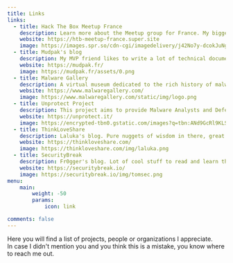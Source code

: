 ```yaml
---
title: Links
links:
  - title: Hack The Box Meetup France
    description: Learn more about the Meetup group for France. My biggest community project for nearly 4 years now. I make hackers meet each other in a friendly and safe place.
    website: https://htb-meetup-france.super.site
    image: https://images.spr.so/cdn-cgi/imagedelivery/j42No7y-dcokJuNgXeA0ig/f968aad3-648f-4926-89e4-a6dc6bdbdb3f/Meetups_logo_fr_(3)/w=640,quality=90,fit=scale-down
  - title: Mudpak's blog
    description: My MVP friend likes to write a lot of technical documentation, give it a read!
    website: https://mudpak.fr/
    image: https://mudpak.fr/assets/0.png
  - title: Malware Gallery
    description: A virtual museum dedicated to the rich history of malware. Made with love by DarkCoderSC
    website: https://www.malwaregallery.com/
    image: https://www.malwaregallery.com/static/img/logo.png
  - title: Unprotect Project
    description: This project aims to provide Malware Analysts and Defenders with actionable insights and detection capabilities to shorten their response times. Made with love by Fr0gger and DarkCoderSC.
    website: https://unprotect.it/
    image: https://encrypted-tbn0.gstatic.com/images?q=tbn:ANd9GcRl9KLSo8IfHJFkfnwi2PyBwJsKA9Vy24JuDQ&s
  - title: ThinkLoveShare
    description: Laluka's blog. Pure nuggets of wisdom in there, great guy. Excellent in skills and as a human.
    website: https://thinkloveshare.com/
    image: https://thinkloveshare.com/img/laluka.png 
  - title: SecurityBreak
    description: Fr0gger's blog. Lot of cool stuff to read and learn there. 
    website: https://securitybreak.io/
    image: https://securitybreak.io/img/tomsec.png 
menu:
    main: 
        weight: -50
        params:
            icon: link

comments: false
---
```


Here you will find a list of projects, people or organizations I appreciate.  
In case I didn't mention you and you think this is a mistake, you know where to reach me out.
